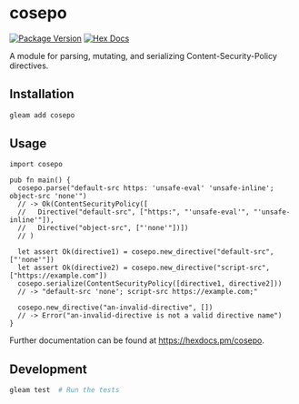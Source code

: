 # cosepo

[![Package Version](https://img.shields.io/hexpm/v/cosepo)](https://hex.pm/packages/cosepo)
[![Hex Docs](https://img.shields.io/badge/hex-docs-ffaff3)](https://hexdocs.pm/cosepo/)

A module for parsing, mutating, and serializing Content-Security-Policy directives.

## Installation

```sh
gleam add cosepo
```

## Usage

```gleam
import cosepo

pub fn main() {
  cosepo.parse("default-src https: 'unsafe-eval' 'unsafe-inline'; object-src 'none'")
  // -> Ok(ContentSecurityPolicy([
  //   Directive("default-src", ["https:", "'unsafe-eval'", "'unsafe-inline'"]),
  //   Directive("object-src", ["'none'"])])
  // )

  let assert Ok(directive1) = cosepo.new_directive("default-src", ["'none'"])
  let assert Ok(directive2) = cosepo.new_directive("script-src", ["https://example.com"])
  cosepo.serialize(ContentSecurityPolicy([directive1, directive2]))
  // -> "default-src 'none'; script-src https://example.com;"

  cosepo.new_directive("an-invalid-directive", [])
  // -> Error("an-invalid-directive is not a valid directive name")
}
```

Further documentation can be found at <https://hexdocs.pm/cosepo>.

## Development

```sh
gleam test  # Run the tests
```

